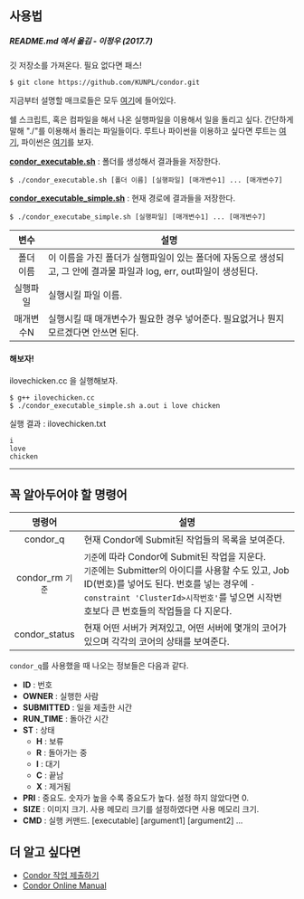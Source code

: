 
## 사용법
##### README.md 에서 옮김 - 이정우 (2017.7)

깃 저장소를 가져온다. 필요 없다면 패스!

	$ git clone https://github.com/KUNPL/condor.git

지금부터 설명할 매크로들은 모두 [여기](https://github.com/KUNPL/condor/tree/master/run_executable)에 들어있다.

쉘 스크립트, 혹은 컴파일을 해서 나온 실행파일을 이용해서 일을 돌리고 싶다. 간단하게 말해 "./"를 이용해서 돌리는 파일들이다. 루트나 파이썬을 이용하고 싶다면 루트는 [여기](https://github.com/KUNPL/condor/tree/master/run_root), 파이썬은 [여기](https://github.com/KUNPL/condor/tree/master/run_python)를 보자.

[**condor_executable.sh**](https://github.com/KUNPL/condor/blob/master/run_executable/condor_executable.sh)  : 폴더를 생성해서 결과들을 저장한다.

	$ ./condor_executable.sh [폴더 이름] [실행파일] [매개변수1] ... [매개변수7]

[**condor_executable_simple.sh**](https://github.com/KUNPL/condor/blob/master/run_executable/condor_executable_simple.sh) : 현재 경로에 결과들을 저장한다.

	$ ./condor_executabe_simple.sh [실행파일] [매개변수1] ... [매개변수7]

|변수|설명|
|:--:|----|
|폴더 이름| 이 이름을 가진 폴더가 실행파일이 있는 폴더에 자동으로 생성되고, 그 안에 결과물 파일과 log, err, out파일이 생성된다.|
|실행파일|실행시킬 파일 이름.|
|매개변수N|실행시킬 때 매개변수가 필요한 경우 넣어준다. 필요없거나 뭔지 모르겠다면 안쓰면 된다.|

#### 해보자!
ilovechicken.cc 을 실행해보자.

	$ g++ ilovechicken.cc
	$ ./condor_executable_simple.sh a.out i love chicken

실행 결과 : ilovechicken.txt

	i
	love
	chicken

***

## 꼭 알아두어야 할 명령어
|명령어|설명|
|:----:|----|
|condor_q|현재 Condor에 Submit된 작업들의 목록을 보여준다.|
|condor_rm&nbsp;`기준`|`기준`에 따라 Condor에 Submit된 작업을 지운다. <br> `기준`에는 Submitter의 아이디를 사용할 수도 있고, Job ID(번호)를 넣어도 된다. 번호를 넣는 경우에 `-constraint 'ClusterId>시작번호'`를 넣으면 시작번호보다 큰 번호들의 작업들을 다 지운다.|
|condor_status|현재 어떤 서버가 켜져있고, 어떤 서버에 몇개의 코어가 있으며 각각의 코어의 상태를 보여준다.|

`condor_q`를 사용했을 때 나오는 정보들은 다음과 같다.
+ **ID** : 번호
+ **OWNER** : 실행한 사람
+ **SUBMITTED** : 일을 제출한 시간
+ **RUN_TIME** : 돌아간 시간
+ **ST** : 상태
  - **H** : 보류
  - **R** : 돌아가는 중
  - **I** : 대기
  - **C** : 끝남
  - **X** : 제거됨
+ **PRI** : 중요도. 숫자가 높을 수록 중요도가 높다. 설정 하지 않았다면 0.
+ **SIZE** : 이미지 크기. 사용 메모리 크기를 설정하였다면 사용 메모리 크기.
+ **CMD** : 실행 커맨드. [executable] [argument1] [argument2] ...

## 더 알고 싶다면
+ [Condor 작업 제출하기](https://github.com/KUNPL/condor/blob/master/condor_submit.md)
+ [Condor Online Manual](http://research.cs.wisc.edu/htcondor/manual/v8.0/ref.html)
